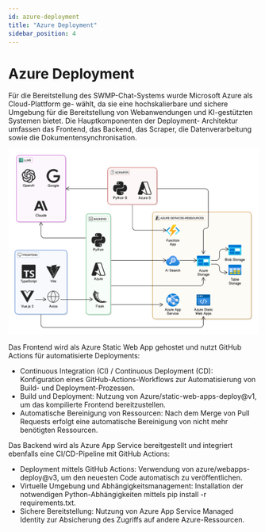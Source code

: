 ```yaml
---
id: azure-deployment
title: "Azure Deployment"
sidebar_position: 4
---
```


# Azure Deployment

Für die Bereitstellung des SWMP-Chat-Systems wurde Microsoft Azure als Cloud-Plattform ge-
wählt, da sie eine hochskalierbare und sichere Umgebung für die Bereitstellung von
Webanwendungen und KI-gestützten Systemen bietet. Die Hauptkomponenten der Deployment-
Architektur umfassen das Frontend, das Backend, das Scraper, die Datenverarbeitung sowie die
Dokumentensynchronisation.

[![](img/azure_deployment.png)](img/azure_deployment.png)

Das Frontend wird als Azure Static Web App gehostet und nutzt GitHub Actions für automatisierte
Deployments:

* Continuous Integration (CI) / Continuous Deployment (CD): Konfiguration eines GitHub-Actions-Workflows zur Automatisierung von Build- und Deployment-Prozessen.
* Build und Deployment: Nutzung von Azure/static-web-apps-deploy@v1, um das kompilierte Frontend bereitzustellen.
* Automatische Bereinigung von Ressourcen: Nach dem Merge von Pull Requests erfolgt eine automatische Bereinigung von nicht mehr benötigten Ressourcen.

Das Backend wird als Azure App Service bereitgestellt und integriert ebenfalls eine CI/CD-Pipeline
mit GitHub Actions:

* Deployment mittels GitHub Actions: Verwendung von azure/webapps-deploy@v3, um den neuesten Code automatisch zu veröffentlichen.
* Virtuelle Umgebung und Abhängigkeitsmanagement: Installation der notwendigen Python-Abhängigkeiten mittels pip install -r requirements.txt.
* Sichere Bereitstellung: Nutzung von Azure App Service Managed Identity zur Absicherung des Zugriffs auf andere Azure-Ressourcen.